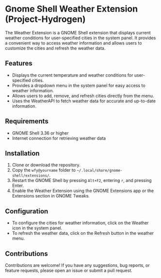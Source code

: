 # Gnome Shell Weather Extension (Project-Hydrogen)

The Weather Extension is a GNOME Shell extension that displays current weather conditions for user-specified cities in the system panel. It provides a convenient way to access weather information and allows users to customize the cities and refresh the weather data.

## Features

- Displays the current temperature and weather conditions for user-specified cities.
- Provides a dropdown menu in the system panel for easy access to weather information.
- Allows users to add, remove, and refresh cities directly from the menu.
- Uses the WeatherAPI to fetch weather data for accurate and up-to-date information.

## Requirements

- GNOME Shell 3.36 or higher
- Internet connection for retrieving weather data

## Installation

1. Clone or download the repository.
2. Copy the `wfy@yourname` folder to `~/.local/share/gnome-shell/extensions/`.
3. Restart the GNOME Shell by pressing `Alt+F2`, entering `r`, and pressing Enter.
4. Enable the Weather Extension using the GNOME Extensions app or the Extensions section in GNOME Tweaks.

## Configuration

- To configure the cities for weather information, click on the Weather icon in the system panel.
- To refresh the weather data, click on the Refresh button in the weather menu.

## Contributions

Contributions are welcome! If you have any suggestions, bug reports, or feature requests, please open an issue or submit a pull request.



